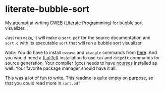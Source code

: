 # literate-bubble-sort

My attempt at writing CWEB (Literate Programming) for bubble sort visualizer.

Just run `make`, it will make a `sort.pdf` for the source documentation and `sort.c` 
with its executable `sort` that will run a bubble sort visualizer.

*Note:* You do have to install `cweave` and `ctangle` commands from [here](https://www-cs-faculty.stanford.edu/~knuth/cweb.html). And you would need a [(La)TeX](https://www.latex-project.org) installation to use `tex` and `dvipdft` commands for source generation. Your compiler (gcc) needs to have [ncurses](https://en.wikipedia.org/wiki/Ncurses) installed as well. Your favorite package manager should have it all.

This was a lot of fun to write. This readme is quite empty on purpose, so that
you could read more in `sort.pdf`
